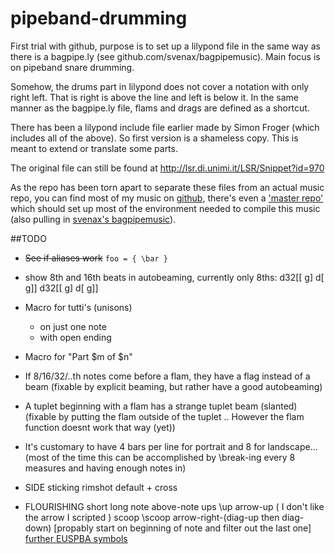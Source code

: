 # pipeband-drumming
First trial with github, purpose is to set up a lilypond file in the same way as there is a bagpipe.ly (see github.com/svenax/bagpipemusic). Main focus is on pipeband snare drumming. 

Somehow, the drums part in lilypond does not cover a notation with only right left. That is right is above the line and left is below it. In the same manner as the bagpipe.ly file, flams and drags are defined as a shortcut.

There has been a lilypond include file earlier made by Simon Froger (which includes all of the above). So first version is a shameless copy.
This is meant to extend or translate some parts.

The original file can still be found at http://lsr.di.unimi.it/LSR/Snippet?id=970

As the repo has been torn apart to separate these files from an actual music repo, you can find most of my music on [github](github.com/kastdeur/pipeband-music), there's even a ['master repo'](github.com/kastdeur/pipeband-drumming) which should set up most of the environment needed to compile this music (also pulling in [svenax's bagpipemusic](github.com/svenax/bagpipemusic)).

##TODO
 * ~~See if aliases work~~ `foo = { \bar }`
 * show 8th and 16th beats in autobeaming, currently only 8ths:  d32[[ g] d[ g]] d32[[ g] d[ g]]
 * Macro for tutti's (unisons)
	- on just one note
	- with open ending
 * Macro for "Part $m of $n"
 * If 8/16/32/..th notes come before a flam, they have a flag instead of a beam (fixable by explicit beaming, but rather have a good autobeaming)
 * A tuplet beginning with a flam has a strange tuplet beam (slanted) (fixable by putting the flam outside of the tuplet .. However the flam function doesnt work that way (yet))
 * It's customary to have 4 bars per line for portrait and 8 for landscape... (most of the time this can be accomplished by \break-ing every 8 measures and having enough notes in)

 * SIDE sticking
	rimshot				default + cross

 * FLOURISHING			short	long			note	above-note
	ups					\up								arrow-up ( I don't like the arrow I scripted )
	scoop				\scoop							arrow-right-(diag-up then diag-down) [propably start on beginning of note and filter out the last one]
	[further EUSPBA symbols](www.euspba.org/resource/music/EUSPBA_drums_tenorflourishing.pdf)
